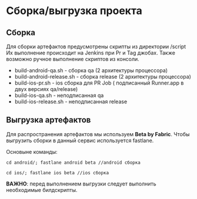 # Сборка/выгрузка проекта

## Сборка

Для сборки артефактов предусмотрены скрипты из директории /script
Их выполнение происходит на Jenkins при Pr и Tag джобах.
Также возможно ручное выполнение скриптов из консоли.

- build-android-qa.sh - сборка qa (2 архитектуры процессора)
- build-android-release.sh - сборка release (2 архитектуры процессора)
- build-ios-pr.sh - ios сборка для PR Job ( подписанный Runner.app в двух версиях qa/release)
- build-ios-qa.sh - неподписанная qa
- build-ios-release.sh - неподписанная release

## Выгрузка артефактов 

Для распространения артефактов мы используем **Beta by Fabric**.
Чтобы выгрузить сборки в данный сервис используется fastlane.

Основыне команды:

```
cd android/; fastlane android beta //android сборка

cd ios/; fastlane ios beta //ios сборка
```

**ВАЖНО**: перед выполнением выгрузки следует выполнить необходимые билдскрипты.
